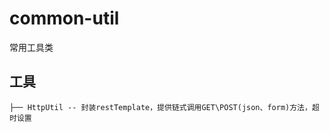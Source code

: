 # common-util

常用工具类

## 工具

``` 
├── HttpUtil -- 封装restTemplate，提供链式调用GET\POST(json、form)方法，超时设置
```
